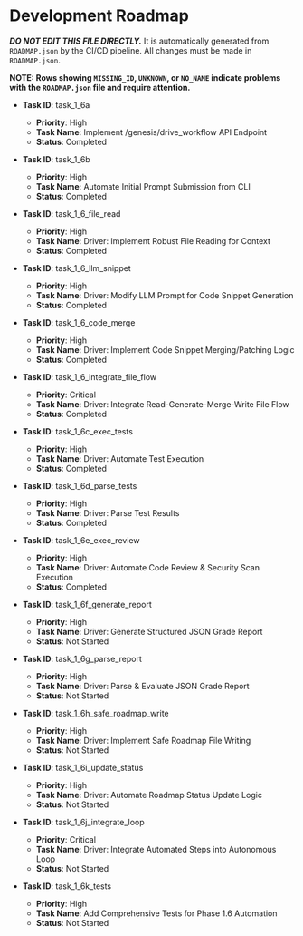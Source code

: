 # Development Roadmap

***DO NOT EDIT THIS FILE DIRECTLY.*** It is automatically generated from `ROADMAP.json` by the CI/CD pipeline. All changes must be made in `ROADMAP.json`.

**NOTE: Rows showing `MISSING_ID`, `UNKNOWN`, or `NO_NAME` indicate problems with the `ROADMAP.json` file and require attention.**

*   **Task ID**: task_1_6a
    *   **Priority**: High
    *   **Task Name**: Implement /genesis/drive_workflow API Endpoint
    *   **Status**: Completed

*   **Task ID**: task_1_6b
    *   **Priority**: High
    *   **Task Name**: Automate Initial Prompt Submission from CLI
    *   **Status**: Completed

*   **Task ID**: task_1_6_file_read
    *   **Priority**: High
    *   **Task Name**: Driver: Implement Robust File Reading for Context
    *   **Status**: Completed

*   **Task ID**: task_1_6_llm_snippet
    *   **Priority**: High
    *   **Task Name**: Driver: Modify LLM Prompt for Code Snippet Generation
    *   **Status**: Completed

*   **Task ID**: task_1_6_code_merge
    *   **Priority**: High
    *   **Task Name**: Driver: Implement Code Snippet Merging/Patching Logic
    *   **Status**: Completed

*   **Task ID**: task_1_6_integrate_file_flow
    *   **Priority**: Critical
    *   **Task Name**: Driver: Integrate Read-Generate-Merge-Write File Flow
    *   **Status**: Completed

*   **Task ID**: task_1_6c_exec_tests
    *   **Priority**: High
    *   **Task Name**: Driver: Automate Test Execution
    *   **Status**: Completed

*   **Task ID**: task_1_6d_parse_tests
    *   **Priority**: High
    *   **Task Name**: Driver: Parse Test Results
    *   **Status**: Completed

*   **Task ID**: task_1_6e_exec_review
    *   **Priority**: High
    *   **Task Name**: Driver: Automate Code Review & Security Scan Execution
    *   **Status**: Completed

*   **Task ID**: task_1_6f_generate_report
    *   **Priority**: High
    *   **Task Name**: Driver: Generate Structured JSON Grade Report
    *   **Status**: Not Started

*   **Task ID**: task_1_6g_parse_report
    *   **Priority**: High
    *   **Task Name**: Driver: Parse & Evaluate JSON Grade Report
    *   **Status**: Not Started

*   **Task ID**: task_1_6h_safe_roadmap_write
    *   **Priority**: High
    *   **Task Name**: Driver: Implement Safe Roadmap File Writing
    *   **Status**: Not Started

*   **Task ID**: task_1_6i_update_status
    *   **Priority**: High
    *   **Task Name**: Driver: Automate Roadmap Status Update Logic
    *   **Status**: Not Started

*   **Task ID**: task_1_6j_integrate_loop
    *   **Priority**: Critical
    *   **Task Name**: Driver: Integrate Automated Steps into Autonomous Loop
    *   **Status**: Not Started

*   **Task ID**: task_1_6k_tests
    *   **Priority**: High
    *   **Task Name**: Add Comprehensive Tests for Phase 1.6 Automation
    *   **Status**: Not Started

